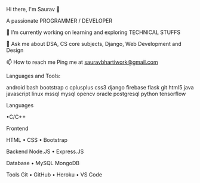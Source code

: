 Hi there, I'm Saurav 👋

A passionate PROGRAMMER / DEVELOPER

🔭 I’m currently working on learning and exploring TECHNICAL STUFFS

💬 Ask me about DSA, CS core subjects, Django, Web Development and Design

📫 How to reach me Ping me at sauravbhartiwork@gmail.com

Languages and Tools:

android bash bootstrap c cplusplus css3 django firebase flask git html5 java javascript linux mssql mysql opencv oracle postgresql python tensorflow

Languages

•C/C++ 

Frontend

HTML • CSS • Bootstrap

Backend
Node.JS • Express.JS

Database
• MySQL MongoDB

Tools
Git • GitHub • Heroku • VS Code
